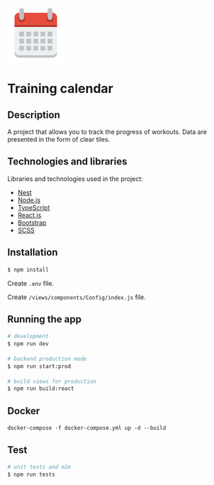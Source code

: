 ﻿﻿![icon](https://raw.githubusercontent.com/Andy1Blue/fit-calendar/master/views/assets/logo-calendar.png)

Training calendar
====

## Description

A project that allows you to track the progress of workouts. Data are presented in the form of clear tiles.

## Technologies and libraries

Libraries and technologies used in the project:
- [Nest](https://nestjs.com/)
- [Node.js](https://nodejs.org/en/)
- [TypeScript](https://www.typescriptlang.org/)
- [React.js](https://facebook.github.io/react/)
- [Bootstrap](https://v4-alpha.getbootstrap.com)
- [SCSS](https://sass-lang.com)

## Installation

```bash
$ npm install
```

Create `.env` file.

Create `/views/components/Config/index.js` file.

## Running the app

```bash
# development
$ npm run dev

# backend production mode
$ npm run start:prod

# build views for production
$ npm run build:react
```

## Docker

```
docker-compose -f docker-compose.yml up -d --build
```

## Test

```bash
# unit tests and e2e
$ npm run tests
```
